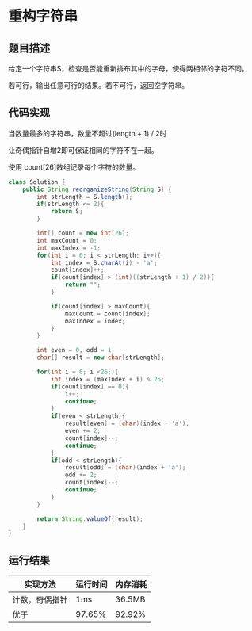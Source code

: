 重构字符串
===
题目描述
---
给定一个字符串S，检查是否能重新排布其中的字母，使得两相邻的字符不同。

若可行，输出任意可行的结果。若不可行，返回空字符串。

代码实现
---
当数量最多的字符串，数量不超过(length + 1) / 2时

让奇偶指针自增2即可保证相同的字符不在一起。

使用 count[26]数组记录每个字符的数量。

```java
class Solution {
    public String reorganizeString(String S) {
        int strLength = S.length();
        if(strLength <= 2){
            return S;
        }

        int[] count = new int[26];
        int maxCount = 0;
        int maxIndex = -1;
        for(int i = 0; i < strLength; i++){
            int index = S.charAt(i) - 'a';
            count[index]++;
            if(count[index] > (int)((strLength + 1) / 2)){
                return "";
            }

            if(count[index] > maxCount){
                maxCount = count[index];
                maxIndex = index;
            }
        }

        int even = 0, odd = 1;
        char[] result = new char[strLength];

        for(int i = 0; i <26;){
            int index = (maxIndex + i) % 26;
            if(count[index] == 0){
                i++;
                continue;
            }
            if(even < strLength){
                result[even] = (char)(index + 'a');
                even += 2;
                count[index]--;
                continue;
            }
            if(odd < strLength){
                result[odd] = (char)(index + 'a');
                odd += 2;
                count[index]--;
                continue;
            }
        }

        return String.valueOf(result);
    }
}
```


运行结果
---

|实现方法	|  运行时间  |  内存消耗|
|---|---|---|         
|计数，奇偶指针|1ms|36.5MB|
|优于|97.65%|92.92%|

